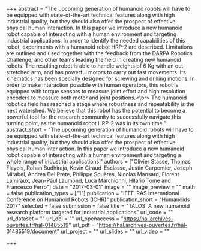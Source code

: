 +++
abstract = "The upcoming generation of humanoid robots will have to be equipped with state-of-the-art technical features along with high industrial quality, but they should also offer the prospect of effective physical human interaction. In this paper we introduce a new humanoid robot capable of interacting with a human environment and targeting industrial applications. In order to identify the needed capabilities of this robot, experiments with a humanoid robot HRP-2 are described. Limitations are outlined and used together with the feedback from the DARPA Robotics Challenge, and other teams leading the field in creating new humanoid robots. The resulting robot is able to handle weights of 6 Kg with an out-stretched arm, and has powerful motors to carry out fast movements. Its kinematics has been specially designed for screwing and drilling motions. In order to make interaction possible with human operators, this robot is equipped with torque sensors to measure joint effort and high resolution encoders to measure both motor and joint positions.<\br> The humanoid robotics field has reached a stage where robustness and repeatability is the next watershed. We believe that this robot has the potential to become a powerful tool for the research community to successfully navigate this turning point, as the humanoid robot HRP-2 was in its own time."
abstract_short = "The upcoming generation of humanoid robots will have to be equipped with state-of-the-art technical features along with high industrial quality, but they should also offer the prospect of effective physical human inter action. In this paper we introduce a new humanoid robot capable of interacting with a human environment and targeting a whole range of industrial applications."
authors = ["Olivier Stasse, Thomas Flayols, Rohan Budhiraja, Kevin Giraud-Esclasse, Justin Carpentier, Joseph Mirabel, Andrea Del Prete, Philippe Souères, Nicolas Mansard, Florent Lamiraux, Jean-Paul Laumond, Luca Marchionni, Hilario Tome and Francesco Ferro"]
date = "2017-03-01"
image = ""
image_preview = ""
math = false
publication_types = ["1"]
publication = "IEEE-RAS International Conference on Humanoid Robots (ICHR)"
publication_short = "Humanoids 2017"
selected = false
submission = false
title = "TALOS: A new humanoid research platform targeted for industrial applications"
url_code = ""
url_dataset = ""
url_doi = ""
url_openaccess = "https://hal.archives-ouvertes.fr/hal-01485519"
url_pdf = "https://hal.archives-ouvertes.fr/hal-01485519/document"
url_project = ""
url_slides = ""
url_video = ""

+++

